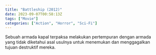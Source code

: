 ```yaml
---
title: "Battleship (2012)"
date: 2023-09-07T00:58:13Z
tags: ["Movie"]
categories: ["Action", "Horror", "Sci-Fi"]
---
```


Sebuah armada kapal terpaksa melakukan pertempuran dengan armada yang tidak diketahui asal usulnya untuk menemukan dan menggagalkan tujuan destruktif mereka.

<mux-player stream-type="on-demand"
  src="https://kp3d-my.sharepoint.com/personal/ryoo_kp3d_onmicrosoft_com/_layouts/15/download.aspx?share=EWk9CEY8wMBEhfJXdEQxuK8B2QZTrlpTAH17siShqssDog" metadata-video-title="Battleship (2012)" prefer-playback="mse" controls>
  </mux-player>
  
  
  <script src="https://cdn.jsdelivr.net/npm/@mux/mux-player"></script>
  
 <script id="AHYcfu0089xnYpoYnGt4NdlA0200mX8U6RaupG6Ri2gjXg" type="application/ld+json">
 {
  "@context": "https://schema.org/",
  "@type": "VideoObject",
  "name": "Battleship (2012)",
  "contentUrl": "https://stream.mux.com/ARM45v004dmgA01LhkdGSZHRNGXrJGggCH1qIuDKi1AFg.m3u8",
  "thumbnailUrl": "https://www.themoviedb.org/t/p/original/tYOlq4QgkzFq3hTcdcqE7mrfFyi.jpg?width=314&fit_mode=preserve&time=25",
  "uploadDate": "2023-09-07T00:58:13Z",
}

</script>
